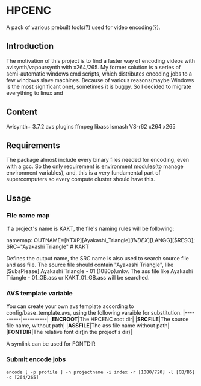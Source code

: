 # HPCENC
A pack of various prebuilt tools(?) used for video encoding(?). 

## Introduction
  The motivation of this project is to find a faster way of encoding videos with avisynth/vapoursynth with x264/265. 
  My former solution is a series of semi-automatic windows cmd scripts, which distributes encoding jobs to a few windows slave machines. Because of various reasons(maybe Windows is the most significant one), sometimes it is buggy.
  So I decided to migrate everything to linux and
## Content
  Avisynth+ 3.7.2
  avs plugins 
  ffmpeg
  libass
  lsmash
  VS-r62
  x264
  x265
## Requirements
  The package almost include every binary files needed for encoding, even with a gcc.
  So the only requirement is [environment modules](https://github.com/cea-hpc/modules)(to manage environment variables), and,
  this is a very fundamental part of supercomputers so every compute cluster should have this.
## Usage

### File name map
if a project's name is KAKT, the file's naming rules will be following:

namemap:
OUTNAME=[KTXP][Ayakashi_Triangle][$INDEX][$LANGG][$RESO]; SRC="Ayakashi Triangle" # KAKT

Defines the output name, the SRC name is also used to search source file and ass file. The source file should contain "Ayakashi Triangle", like [SubsPlease] Ayakashi Triangle - 01 (1080p).mkv. The ass file like Ayakashi Triangle - 01_GB.ass or KAKT_01_GB.ass will be searched.

### AVS template variable
You can create your own avs template according to config/base_template.avs, using the following varaible for substitution.
|----------|----------|
|__ENCROOT__|The HPCENC root dir|
|__SRCFILE__|The source file name, without path|
|__ASSFILE__|The ass file name without path|
|__FONTDIR__|The relative font dir(in the project's dir)|

A symlink can be used for FONTDIR

### Submit encode jobs
`encode [ -p profile ] -n projectname -i index -r [1080/720] -l [GB/B5] -c [264/265]`

